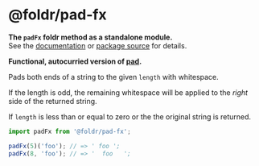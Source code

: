 # @foldr/pad-fx

**The `padFx` foldr method as a standalone module.**    
See the [documentation](http://foldr.com/0.0.0/pad-fx) or [package source](https:/github.com/CloudVessel/foldr/blob/master/packages/categories/pad-fx/src/index.js) for details.

**Functional, autocurried version of [pad](#pad).**

Pads both ends of a string to the given `length` with whitespace.

If the length is odd, the remaining whitespace will be
applied to the *right* side of the returned string.

If `length` is less than or equal to zero or the the original string is returned.

```js
import padFx from '@foldr/pad-fx';

padFx(5)('foo'); // => ' foo ';
padFx(8, 'foo'); // => '  foo   ';
```
